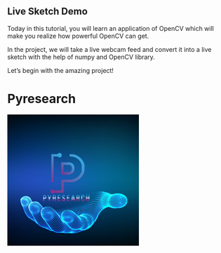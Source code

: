 ## Live Sketch Demo
Today in this tutorial, you will learn an application of OpenCV which will make you realize how powerful OpenCV can get.

In the project, we will take a live webcam feed and convert it into a live sketch with the help of numpy and OpenCV library.

Let’s begin with the amazing project!







# Pyresearch

<img src="https://github.com/noorkhokhar99/live-Sketch/blob/main/channels4_profile.jpeg" data-canonical-src="https://github.com/noorkhokhar99/live-Sketch/blob/main/channels4_profile.jpeg" width="300" height="300" />


